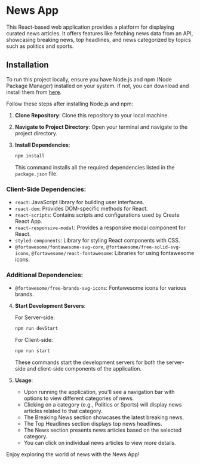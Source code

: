 # News App

This React-based web application provides a platform for displaying curated news articles. It offers features like fetching news data from an API, showcasing breaking news, top headlines, and news categorized by topics such as politics and sports.

## Installation

To run this project locally, ensure you have Node.js and npm (Node Package Manager) installed on your system. If not, you can download and install them from [here](https://nodejs.org/).

Follow these steps after installing Node.js and npm:

1. **Clone Repository**: Clone this repository to your local machine.

2. **Navigate to Project Directory**: Open your terminal and navigate to the project directory.

3. **Install Dependencies**:

    ```bash
    npm install
    ```

    This command installs all the required dependencies listed in the `package.json` file.

### Client-Side Dependencies:

- `react`: JavaScript library for building user interfaces.
- `react-dom`: Provides DOM-specific methods for React.
- `react-scripts`: Contains scripts and configurations used by Create React App.
- `react-responsive-modal`: Provides a responsive modal component for React.
- `styled-components`: Library for styling React components with CSS.
- `@fortawesome/fontawesome-svg-core`, `@fortawesome/free-solid-svg-icons`, `@fortawesome/react-fontawesome`: Libraries for using fontawesome icons.

### Additional Dependencies:

- `@fortawesome/free-brands-svg-icons`: Fontawesome icons for various brands.

4. **Start Development Servers**:

   For Server-side:

    ```bash
    npm run devStart
    ```

   For Client-side:

    ```bash
    npm run start
    ```

    These commands start the development servers for both the server-side and client-side components of the application.

5. **Usage**:

    - Upon running the application, you'll see a navigation bar with options to view different categories of news.
    - Clicking on a category (e.g., Politics or Sports) will display news articles related to that category.
    - The Breaking News section showcases the latest breaking news.
    - The Top Headlines section displays top news headlines.
    - The News section presents news articles based on the selected category.
    - You can click on individual news articles to view more details.

Enjoy exploring the world of news with the News App!

